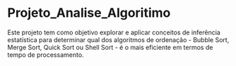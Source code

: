 # Projeto_Analise_Algoritimo
Este projeto tem como objetivo explorar e aplicar conceitos de inferência estatística para determinar qual dos algoritmos de ordenação - Bubble Sort, Merge Sort, Quick Sort ou Shell Sort - é o mais eficiente em termos de tempo de processamento.
